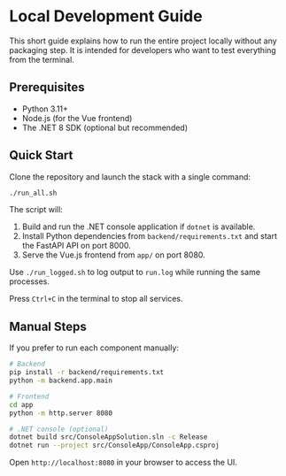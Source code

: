 # Local Development Guide

This short guide explains how to run the entire project locally without any packaging step. It is intended for developers who want to test everything from the terminal.

## Prerequisites

- Python 3.11+
- Node.js (for the Vue frontend)
- The .NET 8 SDK (optional but recommended)

## Quick Start

Clone the repository and launch the stack with a single command:

```bash
./run_all.sh
```

The script will:

1. Build and run the .NET console application if `dotnet` is available.
2. Install Python dependencies from `backend/requirements.txt` and start the FastAPI API on port 8000.
3. Serve the Vue.js frontend from `app/` on port 8080.

Use `./run_logged.sh` to log output to `run.log` while running the same processes.

Press `Ctrl+C` in the terminal to stop all services.

## Manual Steps

If you prefer to run each component manually:

```bash
# Backend
pip install -r backend/requirements.txt
python -m backend.app.main

# Frontend
cd app
python -m http.server 8080

# .NET console (optional)
dotnet build src/ConsoleAppSolution.sln -c Release
dotnet run --project src/ConsoleApp/ConsoleApp.csproj
```

Open `http://localhost:8080` in your browser to access the UI.
